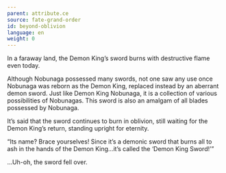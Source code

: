 ```yaml
---
parent: attribute.ce
source: fate-grand-order
id: beyond-oblivion
language: en
weight: 0
---
```


In a faraway land, the Demon King’s sword burns with destructive flame even today.

Although Nobunaga possessed many swords, not one saw any use once Nobunaga was reborn as the Demon King, replaced instead by an aberrant demon sword. Just like Demon King Nobunaga, it is a collection of various possibilities of Nobunagas. This sword is also an amalgam of all blades possessed by Nobunaga.

It’s said that the sword continues to burn in oblivion, still waiting for the Demon King’s return, standing upright for eternity.

“Its name? Brace yourselves! Since it’s a demonic sword that burns all to ash in the hands of the Demon King…it’s called the ‘Demon King Sword!’”

…Uh-oh, the sword fell over. 
